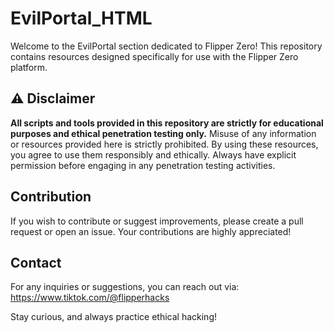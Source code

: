 # EvilPortal_HTML

Welcome to the EvilPortal section dedicated to Flipper Zero! This repository contains resources designed specifically for use with the Flipper Zero platform.

## ⚠️ Disclaimer

**All scripts and tools provided in this repository are strictly for educational purposes and ethical penetration testing only.** Misuse of any information or resources provided here is strictly prohibited. By using these resources, you agree to use them responsibly and ethically. Always have explicit permission before engaging in any penetration testing activities.

## Contribution

If you wish to contribute or suggest improvements, please create a pull request or open an issue. Your contributions are highly appreciated!

## Contact

For any inquiries or suggestions, you can reach out via: https://www.tiktok.com/@flipperhacks

Stay curious, and always practice ethical hacking!
